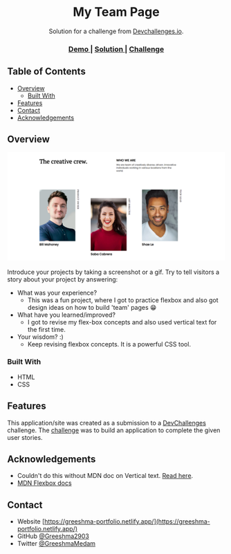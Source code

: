 <!-- Please update value in the {}  -->

<h1 align="center">My Team Page</h1>

<div align="center">
   Solution for a challenge from  <a href="http://devchallenges.io" target="_blank">Devchallenges.io</a>.
</div>

<div align="center">
  <h3>
    <a href="https://my-team-page-tan.vercel.app/">
      Demo
    </a>
    <span> | </span>
    <a href="https://github.com/Greeshma2903/Dev-Challenges/tree/main/my-team-page-master">
      Solution
    </a>
    <span> | </span>
    <a href="https://devchallenges.io/challenges/hhmesazsqgKXrTkYkt0U">
      Challenge
    </a>
  </h3>
</div>

<!-- TABLE OF CONTENTS -->

## Table of Contents

- [Overview](#overview)
  - [Built With](#built-with)
- [Features](#features)
- [Contact](#contact)
- [Acknowledgements](#acknowledgements)

<!-- OVERVIEW -->

## Overview

![screenshot](https://github.com/Greeshma2903/Dev-Challenges/blob/main/my-team-page-master/screenshot.png)

Introduce your projects by taking a screenshot or a gif. Try to tell visitors a story about your project by answering:

- What was your experience?
  - This was a fun project, where I got to practice flexbox and also got design ideas on how to build 'team' pages 😁
- What have you learned/improved?
   - I got to revise my flex-box concepts and also used vertical text for the first time. 
- Your wisdom? :)
   - Keep revising flexbox concepts. It is a powerful CSS tool.

### Built With

<!-- This section should list any major frameworks that you built your project using. Here are a few examples.-->

- HTML
- CSS

## Features

<!-- List the features of your application or follow the template. Don't share the figma file here :) -->

This application/site was created as a submission to a [DevChallenges](https://devchallenges.io/challenges) challenge. The [challenge](https://devchallenges.io/challenges/hhmesazsqgKXrTkYkt0U) was to build an application to complete the given user stories.


## Acknowledgements

<!-- This section should list any articles or add-ons/plugins that helps you to complete the project. This is optional but it will help you in the future. For exmpale -->

- Couldn't do this without MDN doc on Vertical text. [Read here](https://developer.mozilla.org/en-US/docs/Web/CSS/text-orientation).
- [MDN Flexbox docs](https://developer.mozilla.org/en-US/docs/Learn/CSS/CSS_layout/Flexbox)

## Contact

- Website [https://greeshma-portfolio.netlify.app/](https://greeshma-portfolio.netlify.app/)
- GitHub [@Greeshma2903](https://github.com/Greeshma2903)
- Twitter [@GreeshmaMedam](https://twitter.com/GreeshmaMedam)
